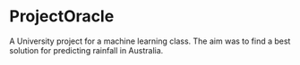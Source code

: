 # ProjectOracle
A University project for a machine learning class.
The aim was to find a best solution for predicting rainfall in Australia. 
